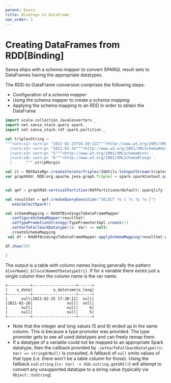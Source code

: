 ```yaml
---
parent: Query
title: Bindings to DataFrame
nav_order: 2
---
```


# Creating DataFrames from RDD[Binding]

Sansa ships with a *schema mapper* to convert SPARQL result sets to DataFrames having the appropriate datatypes.

The RDD-to-DataFrame conversion comprises the following steps:

* Configuration of a *schema mapper*
* Using the schema mapper to create a *schema mapping*
* Applying the schema mapping to an RDD in order to obtain the DataFrame


```scala
import scala.collection.JavaConverters._
import net.sansa_stack.query.spark._
import net.sansa_stack.rdf.spark.partition._

val triplesString =
"""<urn:s1> <urn:p> "2021-02-25T16:30:12Z"^^<http://www.w3.org/2001/XMLSchema#dateTime> .
  |<urn:s2> <urn:p> "2021-02-26"^^<http://www.w3.org/2001/XMLSchema#date> .
  |<urn:s3> <urn:p> "5"^^<http://www.w3.org/2001/XMLSchema#int> .
  |<urn:s4> <urn:p> "6"^^<http://www.w3.org/2001/XMLSchema#long> .
  |      """.stripMargin

val it = RDFDataMgr.createIteratorTriples(IOUtils.toInputStream(triplesString, "UTF-8"), Lang.NTRIPLES, "http://example.org/").asScala.toSeq
var graphRdd: RDD[org.apache.jena.graph.Triple] = spark.sparkContext.parallelize(it)


val qef = graphRdd.verticalPartition(RdfPartitionerDefault).sparqlify

val resultSet = qef.createQueryExecution("SELECT ?o { ?s ?p ?o }")
  .execSelectSpark()

val schemaMapping = RddOfBindingsToDataFrameMapper
  .configureSchemaMapper(resultSet)
  .setTypePromotionStrategy(TypePromoterImpl.create())
  .setVarToFallbackDatatype((v: Var) => null)
  .createSchemaMapping
 val df = RddOfBindingsToDataFrameMapper.applySchemaMapping(resultSet.getBindings, schemaMapping)

df.show(20)

}
```

The output is a table with column names having generally the pattern `${varName}_${localNameOfDatatypeIri}`.
If for a variable there exists just a single column then the column name is the var name.

```
+----------+-------------------+------+
|    o_date|         o_datetime|o_long|
+----------+-------------------+------+
|      null|2021-02-25 17:30:12|  null|
|2021-02-26|               null|  null|
|      null|               null|     6|
|      null|               null|     5|
+----------+-------------------+------+
```

* Note that the integer and long values (5 and 6) ended up in the same column. This is because a type promoter was provided.
The type promoter gets to see *all* used datatypes and can freely remap them.
* If a datatype of a variable could not be mapped to an appropriate Spark datatype, then the callback provided by `.setVarToFallbackDatatype((v: Var) => stringOrNull)` is consulted. A fallback of `null` omits values of that type (i.e. there won't be a table column for those).
Using the fallback `xsd:string` (`(v: Var) -> XSD.xstring.getURI()`) will attempt to convert any unsupported datatype to a string value (typically via `Object::toString`).



